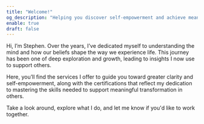 ```yaml
---
title: "Welcome!"
og_description: "Helping you discover self-empowerment and achieve meaningful change." # OpenGraph description for this page
enable: true
draft: false
---
```

Hi, I’m Stephen. Over the years, I’ve dedicated myself to understanding the mind and how our beliefs shape the way we experience life. This journey has been one of deep exploration and growth, leading to insights I now use to support others.

Here, you’ll find the services I offer to guide you toward greater clarity and self-empowerment, along with the certifications that reflect my dedication to mastering the skills needed to support meaningful transformation in others.

Take a look around, explore what I do, and let me know if you'd like to work together.
